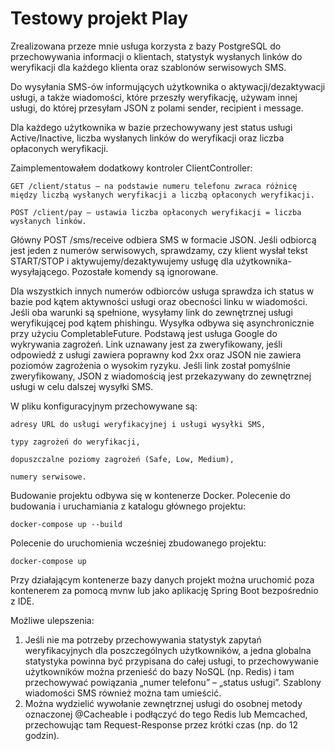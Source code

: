 # Testowy projekt Play

Zrealizowana przeze mnie usługa korzysta z bazy PostgreSQL do przechowywania informacji o klientach, statystyk wysłanych linków do weryfikacji dla każdego klienta oraz szablonów serwisowych SMS.

Do wysyłania SMS-ów informujących użytkownika o aktywacji/dezaktywacji usługi, a także wiadomości, które przeszły weryfikację, używam innej usługi, do której przesyłam JSON z polami sender, recipient i message.

Dla każdego użytkownika w bazie przechowywany jest status usługi Active/Inactive, liczba wysłanych linków do weryfikacji oraz liczba opłaconych weryfikacji.

Zaimplementowałem dodatkowy kontroler ClientController:

    GET /client/status – na podstawie numeru telefonu zwraca różnicę między liczbą wysłanych weryfikacji a liczbą opłaconych weryfikacji.

    POST /client/pay – ustawia liczba opłaconych weryfikacji = liczba wysłanych linków.

Główny POST /sms/receive odbiera SMS w formacie JSON. Jeśli odbiorcą jest jeden z numerów serwisowych, sprawdzamy, czy klient wysłał tekst START/STOP i aktywujemy/dezaktywujemy usługę dla użytkownika-wysyłającego. Pozostałe komendy są ignorowane.

Dla wszystkich innych numerów odbiorców usługa sprawdza ich status w bazie pod kątem aktywności usługi oraz obecności linku w wiadomości. Jeśli oba warunki są spełnione, wysyłamy link do zewnętrznej usługi weryfikującej pod kątem phishingu. Wysyłka odbywa się asynchronicznie przy użyciu CompletableFuture. Podstawą jest usługa Google do wykrywania zagrożeń. Link uznawany jest za zweryfikowany, jeśli odpowiedź z usługi zawiera poprawny kod 2xx oraz JSON nie zawiera poziomów zagrożenia o wysokim ryzyku. Jeśli link został pomyślnie zweryfikowany, JSON z wiadomością jest przekazywany do zewnętrznej usługi w celu dalszej wysyłki SMS.

W pliku konfiguracyjnym przechowywane są:

    adresy URL do usługi weryfikacyjnej i usługi wysyłki SMS,

    typy zagrożeń do weryfikacji,

    dopuszczalne poziomy zagrożeń (Safe, Low, Medium),

    numery serwisowe.

Budowanie projektu odbywa się w kontenerze Docker. Polecenie do budowania i uruchamiania z katalogu głównego projektu:

    docker-compose up --build

Polecenie do uruchomienia wcześniej zbudowanego projektu:

    docker-compose up
    
Przy działającym kontenerze bazy danych projekt można uruchomić poza kontenerem za pomocą mvnw lub jako aplikację Spring Boot bezpośrednio z IDE.


Możliwe ulepszenia:

1) Jeśli nie ma potrzeby przechowywania statystyk zapytań weryfikacyjnych dla poszczególnych użytkowników, a jedna globalna statystyka powinna być przypisana do całej usługi, to przechowywanie użytkowników można przenieść do bazy NoSQL (np. Redis) i tam przechowywać powiązania „numer telefonu” – „status usługi”. Szablony wiadomości SMS również można tam umieścić.
2) Można wydzielić wywołanie zewnętrznej usługi do osobnej metody oznaczonej @Cacheable i podłączyć do tego Redis lub Memcached, przechowując tam Request-Response przez krótki czas (np. do 12 godzin).

